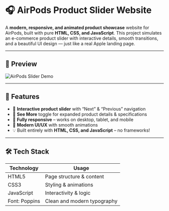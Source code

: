 # 🎧 AirPods Product Slider Website

A **modern, responsive, and animated product showcase** website for AirPods, built with pure **HTML, CSS, and JavaScript**. This project simulates an e-commerce product slider with interactive details, smooth transitions, and a beautiful UI design — just like a real Apple landing page.

---

## 📸 Preview

![AirPods Slider Demo](./screenshots/demo.gif) <!-- You can add your own screenshot or GIF -->

---

## 🎯 Features

- 🔄 **Interactive product slider** with “Next” & “Previous” navigation
- 🎯 **See More** toggle for expanded product details & specifications
- 📱 **Fully responsive** – works on desktop, tablet, and mobile
- 🎨 **Modern UI/UX** with smooth animations
- 💡 Built entirely with **HTML, CSS, and JavaScript** – no frameworks!

---

## 🛠️ Tech Stack

| Technology | Usage                         |
|------------|-------------------------------|
| HTML5      | Page structure & content       |
| CSS3       | Styling & animations           |
| JavaScript | Interactivity & logic          |
| Font: Poppins | Clean and modern typography |

